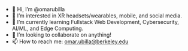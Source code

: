 - 👋 Hi, I’m @omarubilla
- 👀 I’m interested in XR headsets/wearables, mobile, and social media.
- 🌱 I’m currently learning Fullstack Web Development, Cybersecurity, AI/ML, and Edge Computing.
- 💞️ I’m looking to collaborate on anything!
- 📫 How to reach me: omar.ubilla@berkeley.edu

<!---
omarubilla/omarubilla is a ✨ special ✨ repository because its `README.md` (this file) appears on your GitHub profile.
You can click the Preview link to take a look at your changes.
--->
